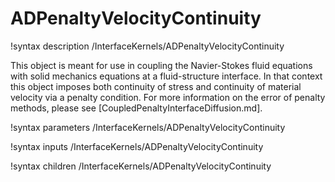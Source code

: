 # ADPenaltyVelocityContinuity

!syntax description /InterfaceKernels/ADPenaltyVelocityContinuity

This object is meant for use in coupling the Navier-Stokes fluid equations with
solid mechanics equations at a fluid-structure interface. In that context this
object imposes both continuity of stress and continuity of material velocity via
a penalty condition. For more information on the error of penalty methods,
please see [CoupledPenaltyInterfaceDiffusion.md].

!syntax parameters /InterfaceKernels/ADPenaltyVelocityContinuity

!syntax inputs /InterfaceKernels/ADPenaltyVelocityContinuity

!syntax children /InterfaceKernels/ADPenaltyVelocityContinuity
